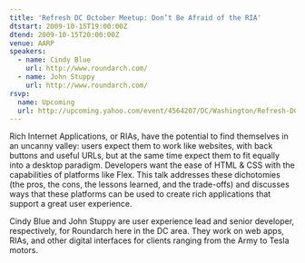 ```yaml
---
title: 'Refresh DC October Meetup: Don’t Be Afraid of the RIA'
dtstart: 2009-10-15T19:00:00Z
dtend: 2009-10-15T20:00:00Z
venue: AARP
speakers:
  - name: Cindy Blue
    url: http://www.roundarch.com/
  - name: John Stuppy
    url: http://www.roundarch.com/
rsvp:
  name: Upcoming
  url: http://upcoming.yahoo.com/event/4564207/DC/Washington/Refresh-DC-October-Meetup-Don39t-be-Afraid-of-the-RIA/AARP/
---
```


Rich Internet Applications, or RIAs, have the potential to find themselves in an uncanny valley: users expect them to work like websites, with back buttons and useful URLs, but at the same time expect them to fit equally into a desktop paradigm. Developers want the ease of HTML & CSS with the capabilities of platforms like Flex. This talk addresses these dichotomies (the pros, the cons, the lessons learned, and the trade-offs) and discusses ways that these platforms can be used to create rich applications that support a great user experience.

Cindy Blue and John Stuppy are user experience lead and senior developer, respectively, for Roundarch here in the DC area. They work on web apps, RIAs, and other digital interfaces for clients ranging from the Army to Tesla motors.